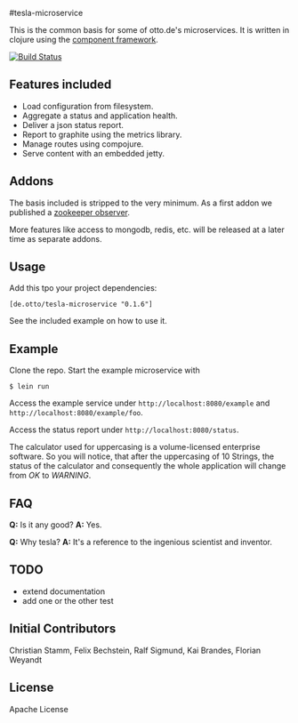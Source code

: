#tesla-microservice

This is the common basis for some of otto.de's microservices. It is written in clojure using the [component framework](https://github.com/stuartsierra/component).

[![Build Status](https://travis-ci.org/otto-de/tesla-microservice.svg)](https://travis-ci.org/otto-de/tesla-microservice)

## Features included

* Load configuration from filesystem.
* Aggregate a status and application health.
* Deliver a json status report.
* Report to graphite using the metrics library.
* Manage routes using compojure.
* Serve content with an embedded jetty.

## Addons

The basis included is stripped to the very minimum. As a first addon we published a [zookeeper observer](https://github.com/otto-de/tesla-zookeeper-observer).

More features like access to mongodb, redis, etc. will be released at a later time as separate addons.


## Usage

Add this tpo your project dependencies:

`[de.otto/tesla-microservice "0.1.6"]`

See the included example on how to use it.

## Example

Clone the repo. Start the example microservice with

`$ lein run`

Access the example service under `http://localhost:8080/example` and `http://localhost:8080/example/foo`.

Access the status report under `http://localhost:8080/status`.

The calculator used for uppercasing is a volume-licensed enterprise software.
So you will notice, that after the uppercasing of 10 Strings, the status of the calculator and consequently the whole application will change from *OK* to *WARNING*.


## FAQ

**Q:** Is it any good? **A:** Yes.

**Q:** Why tesla? **A:** It's a reference to the ingenious scientist and inventor.


## TODO

* extend documentation
* add one or the other test

## Initial Contributors

Christian Stamm, Felix Bechstein, Ralf Sigmund, Kai Brandes, Florian Weyandt

## License
Apache License
